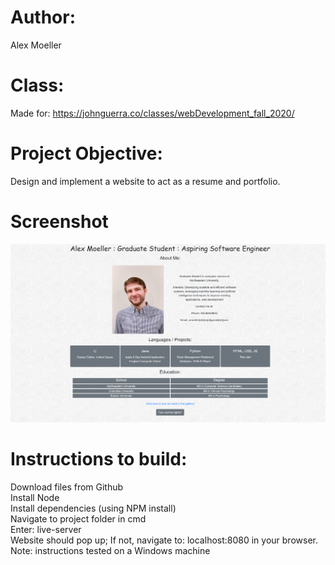 # Author: 
Alex Moeller
# Class:
Made for: https://johnguerra.co/classes/webDevelopment_fall_2020/
# Project Objective: 
Design and implement a website to act as a resume and portfolio.
# Screenshot
![screenshot](/screenshot/siteScreenshot.png)
# Instructions to build:
  Download files from Github\
  Install Node\
  Install dependencies (using NPM install)\
  Navigate to project folder in cmd\
  Enter: live-server\
  Website should pop up; If not, navigate to: localhost:8080 in your browser.\
  Note: instructions tested on a Windows machine
